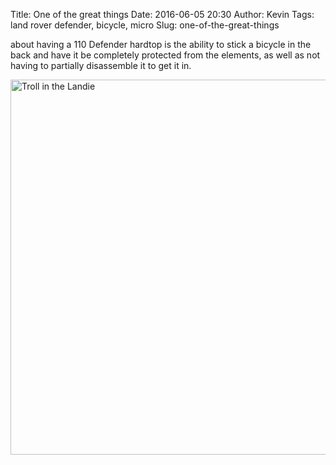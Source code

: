 Title: One of the great things
Date: 2016-06-05 20:30
Author: Kevin
Tags: land rover defender, bicycle, micro
Slug: one-of-the-great-things

about having a 110 Defender hardtop is the ability to stick a bicycle in the back and have it be completely protected from the elements, as well as not having to partially disassemble it to get it in.

<a data-flickr-embed="true" href="https://www.flickr.com/photos/Kevinisageek/27449586406/in/datetaken/" title="Troll in the Landie"><img src="https://c7.staticflickr.com/8/7375/27449586406_79a6ab76fb_c.jpg" width="800" height="600" alt="Troll in the Landie"></a>